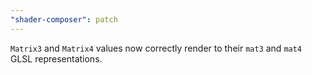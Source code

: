 ```yaml
---
"shader-composer": patch
---
```


`Matrix3` and `Matrix4` values now correctly render to their `mat3` and `mat4` GLSL representations.
